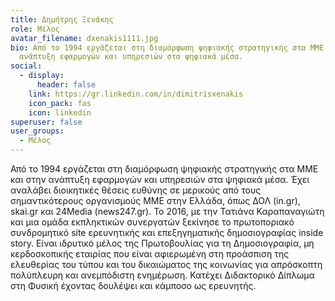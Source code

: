 ```yaml
---
title: Δημήτρης Ξενάκης
role: Μέλος
avatar_filename: dxenakis1111.jpg
bio: Από το 1994 εργάζεται στη διαμόρφωση ψηφιακής στρατηγικής στα ΜΜΕ και στην
  ανάπτυξη εφαρμογών και υπηρεσιών στα ψηφιακά μέσα.
social:
  - display:
      header: false
    link: https://gr.linkedin.com/in/dimitrisxenakis
    icon_pack: fas
    icon: linkedin
superuser: false
user_groups:
  - Μέλος
---
```

Από το 1994 εργάζεται στη διαμόρφωση ψηφιακής στρατηγικής στα ΜΜΕ και στην ανάπτυξη εφαρμογών και υπηρεσιών στα ψηφιακά μέσα. Έχει αναλάβει διοικητικές θέσεις ευθύνης σε μερικούς από τους σημαντικότερους οργανισμούς ΜΜΕ στην Ελλάδα, όπως ΔΟΛ (in.gr), skai.gr και 24Media (news247.gr). Το 2016, με την Τατιάνα Καραπαναγιώτη και μια ομάδα εκπληκτικών συνεργατών ξεκίνησε το πρωτοποριακό συνδρομητικό site ερευνητικής και επεξηγηματικής δημοσιογραφίας inside story. Είναι ιδρυτικό μέλος της Πρωτοβουλίας για τη Δημοσιογραφία, μη κερδοσκοπικής εταιρίας που είναι αφιερωμένη στη προάσπιση της ελευθερίας του τύπου και του δικαιώματος της κοινωνίας για απρόσκοπτη πολύπλευρη και ανεμπόδιστη ενημέρωση. Κατέχει Διδακτορικό Δίπλωμα στη Φυσική έχοντας δουλέψει και κάμποσο ως ερευνητής.